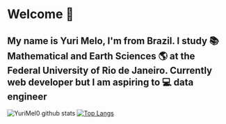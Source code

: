 # Welcome :wave:
## My name is Yuri Melo, I'm from Brazil. I study :books: Mathematical and Earth Sciences :earth_americas: at the Federal University of Rio de Janeiro. Currently web developer but I am aspiring to :computer: data engineer


![YuriMel0 github stats](https://github-readme-stats.vercel.app/api?username=YuriMel0&show_icons=true&theme=radical)
[![Top Langs](https://github-readme-stats.vercel.app/api/top-langs/?username=YuriMel0)](https://github.com/YuriMel0/github-readme-stats)
